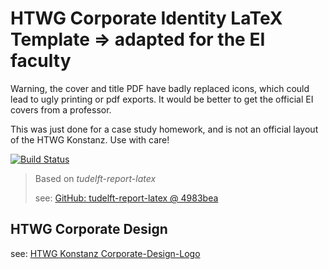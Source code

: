 # HTWG Corporate Identity LaTeX Template => adapted for the EI faculty

Warning, the cover and title PDF have badly replaced icons, which could lead to ugly printing or pdf exports. It would be better to get the official EI covers from a professor.

This was just done for a case study homework, and is not an official layout of the HTWG Konstanz. Use with care!

[![Build Status](https://travis-ci.org/FunkeMT/htwg-latex.svg?branch=master)](https://travis-ci.org/FunkeMT/htwg-latex)

> Based on _tudelft-report-latex_
> 
> see: [GitHub: tudelft-report-latex @ 4983bea](https://github.com/praseodym/tudelft-report-latex/tree/4983bea3e88ae9010bc25576f36ebefed3257228)

## HTWG Corporate Design

see: [HTWG Konstanz Corporate-Design-Logo](https://www.htwg-konstanz.de/hochschule/einrichtungen/stabsstelle-kommunikation/corporate-design-logo/)

